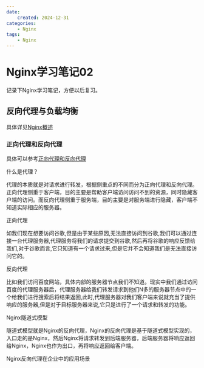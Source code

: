 ```yaml
---
date:
    created: 2024-12-31
categories:
    - Nginx
tags:
    - Nginx
---
```

# Nginx学习笔记02

记录下Nginx学习笔记，方便以后复习。

<!-- more -->

## 反向代理与负载均衡

具体详见[Nginx概述](../Linux/Nginx.md)

### 正向代理和反向代理

具体可以参考[正向代理和反向代理](https://www.cnblogs.com/xhyWantToBeSpike/articles/17672477.html)

什么是代理？

代理的本质就是对请求进行转发，根据侧重点的不同而分为正向代理和反向代理。正向代理侧重于客户端，目的主要是帮助客户端访问访问不到的资源，同时隐藏客户端的访问。而反向代理侧重于服务端，目的主要是对服务端进行隐藏，客户端不知道实际相应的服务器。

正向代理

如我们现在想要访问谷歌,但是由于某些原因,无法直接访问到谷歌,我们可以通过连接一台代理服务器,代理服务将我们的请求提交到谷歌,然后再将谷歌的响应反馈给我们,对于谷歌而言,它只知道有一个请求过来,但是它并不会知道我们是无法直接访问它的。

反向代理

比如我们访问百度网站，具体内部的服务器节点我们不知道。现实中我们通过访问百度的代理服务器后，代理服务器给我们转发请求到他们N多的服务器节点中的一个给我们进行搜索后将结果返回,此时,代理服务器对我们客户端来说就充当了提供响应的服务器,但是对于目标服务器来说,它只是进行了一个请求和转发的功能。

Nginx隧道式模型

隧道式模型就是Nginx的反向代理，Nginx的反向代理是基于隧道式模型实现的，入口走的是Nginx，然后Nginx将请求转发到后端服务器，后端服务器将响应返回给Nginx，Nginx也作为出口，再将响应返回给客户端。

Nginx反向代理在企业中的应用场景
